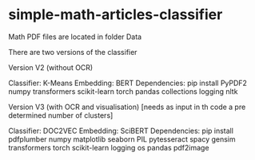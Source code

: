 # simple-math-articles-classifier

 Math PDF files are located in folder Data

There are two versions of the classifier

Version V2 (without OCR)
 
  Classifier: K-Means
  Embedding: BERT
  Dependencies: pip install PyPDF2 numpy transformers scikit-learn torch pandas collections logging nltk

Version V3 (with OCR and visualisation) [needs as input in th code a pre determined number of clusters]  
 
  Classifier: DOC2VEC
  Embedding: SciBERT
  Dependencies: pip install pdfplumber numpy matplotlib seaborn PIL pytesseract spacy gensim transformers torch scikit-learn logging os pandas pdf2image  
